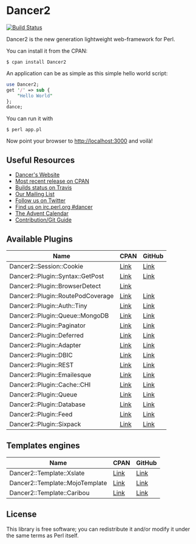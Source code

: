 # Dancer2

[![Build Status](https://travis-ci.org/PerlDancer/Dancer2.png?branch=master)](https://travis-ci.org/PerlDancer/Dancer2)

Dancer2 is the new generation lightweight web-framework for Perl.

You can install it from the CPAN:

    $ cpan install Dancer2

An application can be as simple as this simple hello world script:

```perl
use Dancer2;
get '/' => sub { 
    "Hello World" 
};
dance;
```

You can run it with

    $ perl app.pl

Now point your browser to [http://localhost:3000](http://localhost:3000) and voilà!

## Useful Resources

* [Dancer's Website](http://perldancer.org)
* [Most recent release on CPAN](https://metacpan.org/release/Dancer2)
* [Builds status on Travis](https://travis-ci.org/PerlDancer/Dancer2)
* [Our Mailing List](http://list.perldancer.org/cgi-bin/listinfo/dancer-users)
* [Follow us on Twitter](https://twitter.com/perldancer)
* [Find us on irc.perl.org #dancer](irc://irc.perl.org/#dancer)
* [The Advent Calendar](http://advent.perldancer.org/)
* [Contribution/Git Guide](https://github.com/PerlDancer/Dancer2/blob/master/GitGuide.md)

## Available Plugins

| Name | CPAN  | GitHub |
|------|-------|--------|
| Dancer2::Session::Cookie | [Link](https://metacpan.org/module/Dancer2::Session::Cookie) | [Link](https://github.com/dagolden/dancer2-session-cookie) |
| Dancer2::Plugin::Syntax::GetPost | [Link](https://metacpan.org/module/Dancer2::Plugin::Syntax::GetPost) | [Link](https://github.com/dagolden/dancer2-plugin-syntax-getpost) |
| Dancer2::Plugin::BrowserDetect | [Link](https://metacpan.org/module/Dancer2::Plugin::BrowserDetect) | |
| Dancer2::Plugin::RoutePodCoverage | [Link](https://metacpan.org/module/Dancer2::Plugin::RoutePodCoverage) | [Link](https://github.com/drebolo/Dancer2-Plugin-RoutePodCoverage) |
| Dancer2::Plugin::Auth::Tiny | [Link](https://metacpan.org/module/Dancer2::Plugin::Auth::Tiny) | [Link](https://metacpan.org/module/Dancer2::Plugin::Auth::Tiny) |
| Dancer2::Plugin::Queue::MongoDB | [Link](https://metacpan.org/module/Dancer2::Plugin::Queue::MongoDB)  | [Link](https://github.com/dagolden/dancer2-plugin-queue-mongodb) |
| Dancer2::Plugin::Paginator | [Link](https://metacpan.org/module/Dancer2::Plugin::Paginator) | [Link](https://github.com/blabos/Dancer2-Plugin-Paginator) |
| Dancer2::Plugin::Deferred | [Link](https://metacpan.org/module/Dancer2::Plugin::Deferred) | [Link](https://github.com/dagolden/dancer2-plugin-deferred) |
| Dancer2::Plugin::Adapter | [Link](https://metacpan.org/module/Dancer2::Plugin::Adapter) | [Link](https://github.com/dagolden/dancer2-plugin-adapter) |
| Dancer2::Plugin::DBIC | [Link](https://metacpan.org/module/Dancer2::Plugin::DBIC) | [Link](https://github.com/ironcamel/Dancer2-Plugin-DBIC) |
| Dancer2::Plugin::REST | [Link](https://metacpan.org/module/Dancer2::Plugin::REST) | [Link](https://github.com/yanick/Dancer2-Plugin-REST) |
| Dancer2::Plugin::Emailesque | [Link](https://metacpan.org/module/Dancer2::Plugin::Emailesque) | [Link](https://github.com/ambs/Dancer2-Plugin-Emailesque) |
| Dancer2::Plugin::Cache::CHI | [Link](https://metacpan.org/module/Dancer2::Plugin::Cache::CHI) | [Link](https://github.com/yanick/Dancer2-Plugin-Cache-CHI) |
| Dancer2::Plugin::Queue | [Link](https://metacpan.org/module/Dancer2::Plugin::Queue) | [Link](https://github.com/dagolden/dancer2-plugin-queue) |
| Dancer2::Plugin::Database | [Link](https://metacpan.org/module/Dancer2::Plugin::Database) | [Link](https://github.com/bigpresh/Dancer-Plugin-Database/tree/master/Dancer2) |
| Dancer2::Plugin::Feed | [Link](https://metacpan.org/module/Dancer2::Plugin::Feed) | [Link](https://github.com/hobbestigrou/Dancer2-Plugin-Feed) |
| Dancer2::Plugin::Sixpack | [Link](https://metacpan.org/module/Dancer2::Plugin::Sixpack) | [Link](https://github.com/b10m/p5-Dancer2-Plugin-Sixpack) |


## Templates engines

| Name | CPAN | GitHub |
|------|------|--------|
| Dancer2::Template::Xslate | [Link](https://metacpan.org/module/Dancer2::Template::Xslate) | [Link](https://github.com/rsimoes/Dancer2-Template-Xslate) |
| Dancer2::Template::MojoTemplate | [Link](https://metacpan.org/module/Dancer2::Template::MojoTemplate) | [Link](https://github.com/VeroLom/Dancer2-Template-MojoTemplate) |
| Dancer2::Template::Caribou | [Link](https://metacpan.org/module/Dancer2::Template::Caribou) | [Link](https://github.com/yanick/Dancer2-Template-Caribou) |


## License

This library is free software; you can redistribute it and/or modify it under
the same terms as Perl itself.
